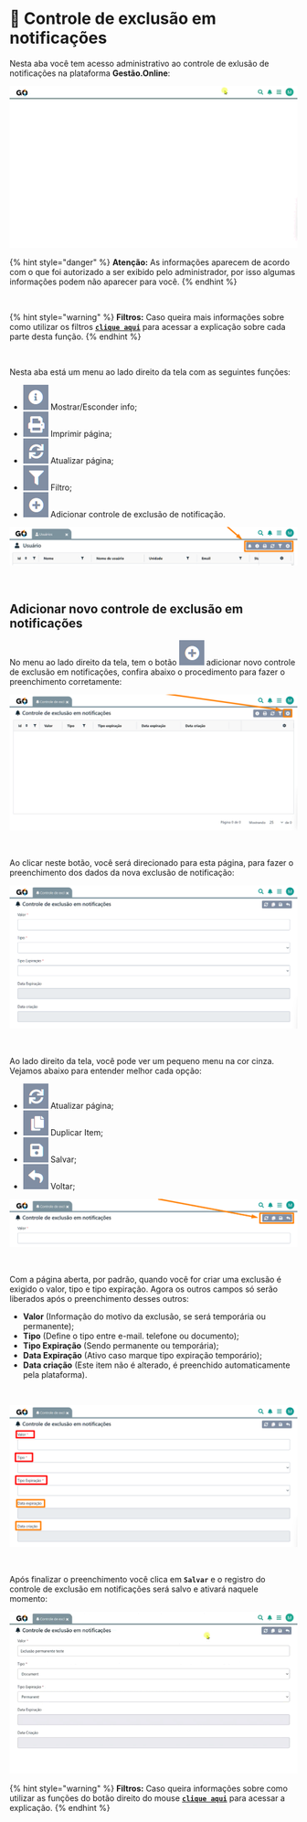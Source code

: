 # 🔔 Controle de exclusão em notificações

Nesta aba você tem acesso administrativo ao controle de exlusão de notificações na plataforma **Gestão.Online**:

![](/erp-v2/assets/funcionalidades/configuracoes/aba_notificacoes.gif)

{% hint style="danger" %}
**Atenção:** As informações aparecem de acordo com o que foi autorizado a ser exibido pelo administrador, por isso algumas informações podem não aparecer para você.
{% endhint %}

<br>

{% hint style="warning" %}
**Filtros:** Caso queira mais informações sobre como utilizar os filtros [**`clique aqui`**](/erp-v2/primeiro_acesso/filtros.md) para acessar a explicação sobre cada parte desta função.
{% endhint %}

<br>

Nesta aba está um menu ao lado direito da tela com as seguintes funções:

- <img src="/erp-v2/assets/icon_exibir.png" alt="" data-size="line"> Mostrar/Esconder info;
- <img src="/erp-v2/assets/icon_imprimir.png" alt="" data-size="line"> Imprimir página;
- <img src="/erp-v2/assets/icon_atualizar.png" alt="" data-size="line"> Atualizar página;
- <img src="/erp-v2/assets/icon_filtro.png" alt="" data-size="line"> Filtro;
- <img src="/erp-v2/assets/icon_add.png" alt="" data-size="line"> Adicionar controle de exclusão de notificação.

![](/erp-v2/assets/funcionalidades/menu_guia_usuarios.png)

<br>

## Adicionar novo controle de exclusão em notificações

No menu ao lado direito da tela, tem o botão <img src="/erp-v2/assets/icon_add.png" alt="" data-size="line"> adicionar novo controle de exclusão em notificações, confira abaixo o procedimento para fazer o preenchimento corretamente:

![](/erp-v2/assets/funcionalidades/configuracoes/aba_notificacoes_add_exclusao.png)

<br>

Ao clicar neste botão, você será direcionado para esta página, para fazer o preenchimento dos dados da nova exclusão de notificação:

![](/erp-v2/assets/funcionalidades/configuracoes/aba_notificacoes_add_exclusao_1.png)

<br>

Ao lado direito da tela, você pode ver um pequeno menu na cor cinza. Vejamos abaixo para entender melhor cada opção:

- <img src="/erp-v2/assets/icon_atualizar.png" alt="" data-size="line"> Atualizar página;
- <img src="/erp-v2/assets/icon_duplicar.png" alt="" data-size="line"> Duplicar Item;
- <img src="/erp-v2/assets/icon_salvar.png" alt="" data-size="line"> Salvar;
- <img src="/erp-v2/assets/icon_voltar.png" alt="" data-size="line"> Voltar;

![](/erp-v2/assets/funcionalidades/configuracoes/aba_notificacoes_add_exclusao_menu.png)

<br>

Com a página aberta, por padrão, quando você for criar uma exclusão é exigido o valor, tipo e tipo expiração. Agora os outros campos só serão liberados após o preenchimento desses outros:

- **Valor** (Informação do motivo da exclusão, se será temporária ou permanente);
- **Tipo** (Define o tipo entre e-mail. telefone ou documento);
- **Tipo Expiração** (Sendo permanente ou temporária);
- **Data Expiração** (Ativo caso marque tipo expiração temporário);
- **Data criação** (Este item não é alterado, é preenchido automaticamente pela plataforma).

<br>

![](/erp-v2/assets/funcionalidades/configuracoes/aba_notificacoes_add_exclusao_2.png)

<br>

Após finalizar o preenchimento você clica em **`Salvar`** e o registro do controle de exclusão em notificações será salvo e ativará naquele momento:

![](/erp-v2/assets/funcionalidades/configuracoes/aba_notificações_add_exclusao_salvar.gif)

{% hint style="warning" %}
**Filtros:** Caso queira informações sobre como utilizar as funções do botão direito do mouse [**`clique aqui`**](/erp-v2/primeiro_acesso/filtros.md) para acessar a explicação.
{% endhint %}